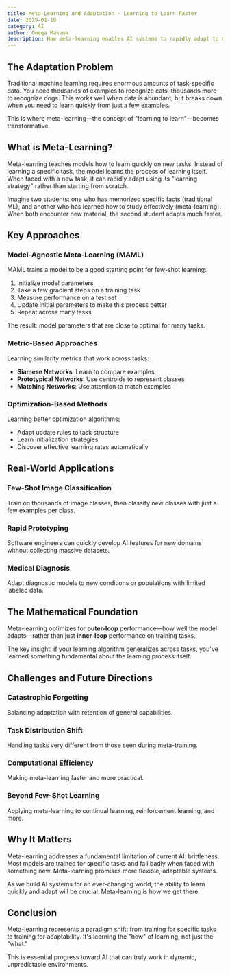 ```yaml
---
title: Meta-Learning and Adaptation - Learning to Learn Faster
date: 2025-01-10
category: AI
author: Omega Makena
description: How meta-learning enables AI systems to rapidly adapt to new tasks with minimal data.
---
```


## The Adaptation Problem

Traditional machine learning requires enormous amounts of task-specific data. You need thousands of examples to recognize cats, thousands more to recognize dogs. This works well when data is abundant, but breaks down when you need to learn quickly from just a few examples.

This is where meta-learning—the concept of "learning to learn"—becomes transformative.

## What is Meta-Learning?

Meta-learning teaches models how to learn quickly on new tasks. Instead of learning a specific task, the model learns the process of learning itself. When faced with a new task, it can rapidly adapt using its "learning strategy" rather than starting from scratch.

Imagine two students: one who has memorized specific facts (traditional ML), and another who has learned how to study effectively (meta-learning). When both encounter new material, the second student adapts much faster.

## Key Approaches

### Model-Agnostic Meta-Learning (MAML)

MAML trains a model to be a good starting point for few-shot learning:

1. Initialize model parameters
2. Take a few gradient steps on a training task
3. Measure performance on a test set
4. Update initial parameters to make this process better
5. Repeat across many tasks

The result: model parameters that are close to optimal for many tasks.

### Metric-Based Approaches

Learning similarity metrics that work across tasks:

- **Siamese Networks**: Learn to compare examples
- **Prototypical Networks**: Use centroids to represent classes
- **Matching Networks**: Use attention to match examples

### Optimization-Based Methods

Learning better optimization algorithms:

- Adapt update rules to task structure
- Learn initialization strategies
- Discover effective learning rates automatically

## Real-World Applications

### Few-Shot Image Classification

Train on thousands of image classes, then classify new classes with just a few examples per class.

### Rapid Prototyping

Software engineers can quickly develop AI features for new domains without collecting massive datasets.

### Medical Diagnosis

Adapt diagnostic models to new conditions or populations with limited labeled data.

## The Mathematical Foundation

Meta-learning optimizes for **outer-loop** performance—how well the model adapts—rather than just **inner-loop** performance on training tasks.

The key insight: if your learning algorithm generalizes across tasks, you've learned something fundamental about the learning process itself.

## Challenges and Future Directions

### Catastrophic Forgetting

Balancing adaptation with retention of general capabilities.

### Task Distribution Shift

Handling tasks very different from those seen during meta-training.

### Computational Efficiency

Making meta-learning faster and more practical.

### Beyond Few-Shot Learning

Applying meta-learning to continual learning, reinforcement learning, and more.

## Why It Matters

Meta-learning addresses a fundamental limitation of current AI: brittleness. Most models are trained for specific tasks and fail badly when faced with something new. Meta-learning promises more flexible, adaptable systems.

As we build AI systems for an ever-changing world, the ability to learn quickly and adapt will be crucial. Meta-learning is how we get there.

## Conclusion

Meta-learning represents a paradigm shift: from training for specific tasks to training for adaptability. It's learning the "how" of learning, not just the "what."

This is essential progress toward AI that can truly work in dynamic, unpredictable environments.

